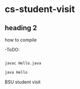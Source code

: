 # cs-student-visit

## heading 2

how to compile

-ToDO:

```bash

javac Hello.java
```
```bash
java Hello
```
BSU student visit
